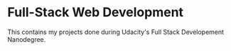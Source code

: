 # Full-Stack Web Development
This contains my projects done during Udacity's Full Stack Developement Nanodegree.
